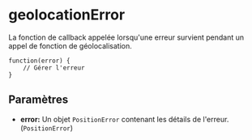 geolocationError
================

La fonction de callback appelée lorsqu'une erreur survient pendant un appel de fonction de géolocalisation.

    function(error) {
        // Gérer l'erreur
    }

Paramètres
----------

- __error:__ Un objet `PositionError` contenant les détails de l'erreur. (`PositionError`)
